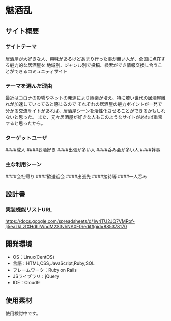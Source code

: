 # 魅酒乱

## サイト概要
### サイトテーマ
居酒屋が大好きな人、興味があるけどあまり行った事が無い人が、全国に点在する魅力的な居酒屋を
地域別、ジャンル別で投稿、検索ができ情報交換し合うことができるコミュニティサイト

### テーマを選んだ理由
最近はコロナの影響やネットの発達により娯楽が増え、特に若い世代の居酒屋離れが加速していってると感じるので
それぞれの居酒屋の魅力ポイントが一発で分かる交流サイトがあれば、居酒屋シーンを活性化させることができるかもしれないと思った。
また、元々居酒屋が好きな人もこのようなサイトがあれば重宝すると思ったから。

### ターゲットユーザ
####成人
####お酒好き
####出張が多い人
####呑み会が多い人
####幹事

### 主な利用シーン
####会社帰り
####歓送迎会
####出張先
####接待等
####一人呑み



## 設計書
### 実装機能リストURL
https://docs.google.com/spreadsheets/d/1w4TU2JQ7VMRof-Ij5eazkLztXHdhrWndM2S3vhNA0F0/edit#gid=885378170

## 開発環境
- OS：Linux(CentOS)
- 言語：HTML,CSS,JavaScript,Ruby,SQL
- フレームワーク：Ruby on Rails
- JSライブラリ：jQuery
- IDE：Cloud9

## 使用素材
使用検討中です。